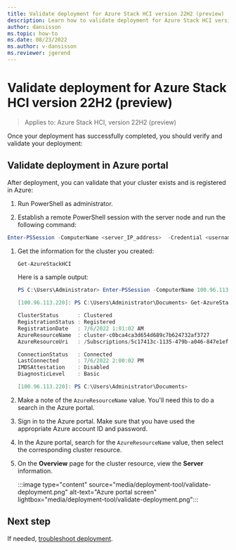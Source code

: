 ```yaml
---
title: Validate deployment for Azure Stack HCI version 22H2 (preview)
description: Learn how to validate deployment for Azure Stack HCI version 22H2 (preview)
author: dansisson
ms.topic: how-to
ms.date: 08/23/2022
ms.author: v-dansisson
ms.reviewer: jgerend
---
```


# Validate deployment for Azure Stack HCI version 22H2 (preview)

> Applies to: Azure Stack HCI, version 22H2 (preview)

Once your deployment has successfully completed, you should verify and validate your deployment:

## Validate deployment in Azure portal

After deployment, you can validate that your cluster exists and is registered in Azure:

1. Run PowerShell as administrator.

1. Establish a remote PowerShell session with the server node and run the following command:

```powershell
Enter-PSSession -ComputerName <server_IP_address>  -Credential <username\password for the server> 
```

1. Get the information for the cluster you created:

    ```powershell
    Get-AzureStackHCI 
    ```
    Here is a sample output:

    ```powershell
    PS C:\Users\Administrator> Enter-PSSession -ComputerName 100.96.113.220 -Credential localhost\administrator 

    [100.96.113.220]: PS C:\Users\Administrator\Documents> Get-AzureStackHCI 

    ClusterStatus      : Clustered 
    RegistrationStatus : Registered 
    RegistrationDate   : 7/6/2022 1:01:02 AM 
    AzureResourceName  : cluster-c0bca4ca3d654d689c7b624732af3727 
    AzureResourceUri   : /Subscriptions/5c17413c-1135-479b-a046-847e1ef9fbeb/resourceGroups/ASZRegistrationRG/providers/Microsoft.AzureStackHCI/clusters/cluster-c0bca4ca3d654d689c7b624732af3727

    ConnectionStatus   : Connected
    LastConnected      : 7/6/2022 2:00:02 PM
    IMDSAttestation    : Disabled
    DiagnosticLevel    : Basic

    [100.96.113.220]: PS C:\Users\Administrator\Documents>
    ```

1. Make a note of the `AzureResourceName` value. You'll need this to do a search in the Azure portal.

1. Sign in to the Azure portal. Make sure that you have used the appropriate Azure account ID and password.

1. In the Azure portal, search for the `AzureResourceName` value, then select the corresponding cluster resource.

1. On the **Overview** page for the cluster resource, view the **Server** information.  

    :::image type="content" source="media/deployment-tool/validate-deployment.png" alt-text="Azure portal screen" lightbox="media/deployment-tool/validate-deployment.png":::

## Next step

If needed, [troubleshoot deployment](deployment-tool-troubleshooting.md).
